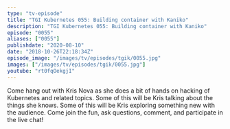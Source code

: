 ```yaml
---
type: "tv-episode"
title: "TGI Kubernetes 055: Building container with Kaniko"
description: "TGI Kubernetes 055: Building container with Kaniko"
episode: "0055"
aliases: ["0055"]
publishdate: "2020-08-10"
date: "2018-10-26T22:18:34Z"
episode_image: "/images/tv/episodes/tgik/0055.jpg"
images: ["/images/tv/episodes/tgik/0055.jpg"]
youtube: "rt0fqOekgjI"
---
```


Come hang out with Kris Nova as she does a bit of hands on hacking of Kubernetes and related topics. Some of this will be Kris talking about the things she knows. Some of this will be Kris exploring something new with the audience. Come join the fun, ask questions, comment, and participate in the live chat!

